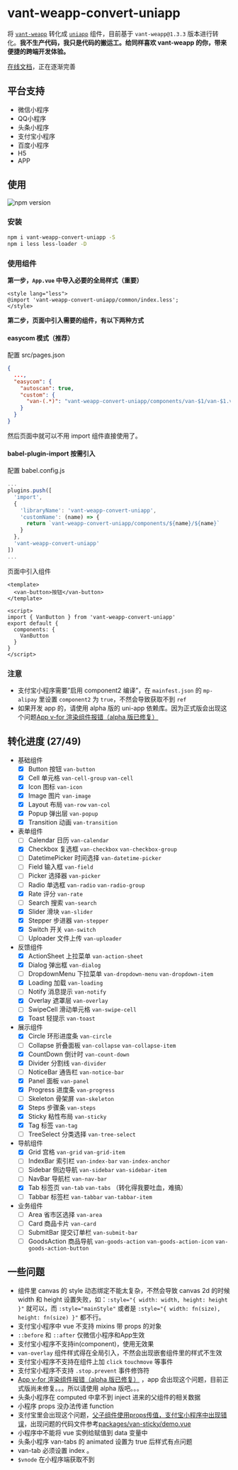 # vant-weapp-convert-uniapp

将 [`vant-weapp`](https://github.com/youzan/vant-weapp) 转化成 [`uniapp`](https://uniapp.dcloud.io/) 组件，目前基于 `vant-weapp@1.3.3` 版本进行转化。**我不生产代码，我只是代码的搬运工。给同样喜欢 vant-weapp 的你，带来便捷的跨端开发体验。**

[在线文档](https://auven.github.io/vant-weapp-convert-uniapp)，正在逐渐完善

## 平台支持

- 微信小程序
- QQ小程序
- 头条小程序
- 支付宝小程序
- 百度小程序
- H5
- APP

## 使用

<img src="https://img.shields.io/npm/v/vant-weapp-convert-uniapp.svg?style=for-the-badge" alt="npm version" />

### 安装

```bash
npm i vant-weapp-convert-uniapp -S
npm i less less-loader -D
```

### 使用组件

**第一步，`App.vue` 中导入必要的全局样式（重要）**

```vue
<style lang="less">
@import 'vant-weapp-convert-uniapp/common/index.less';
</style>
```

**第二步，页面中引入需要的组件，有以下两种方式**

#### easycom 模式（推荐）

配置 src/pages.json

```json
{
  ...,
  "easycom": {
    "autoscan": true,
    "custom": {
      "van-(.*)": "vant-weapp-convert-uniapp/components/van-$1/van-$1.vue"
    }
  }
}
```

然后页面中就可以不用 import 组件直接使用了。

#### babel-plugin-import 按需引入

配置 babel.config.js

```js
...
plugins.push([
  'import',
  {
    'libraryName': 'vant-weapp-convert-uniapp',
    'customName': (name) => {
      return `vant-weapp-convert-uniapp/components/${name}/${name}`
    }
  },
  'vant-weapp-convert-uniapp'
])
...
```

页面中引入组件

```vue
<template>
  <van-button>按钮</van-button>
</template>

<script>
import { VanButton } from 'vant-weapp-convert-uniapp'
export default {
  components: {
    VanButton
  }
}
</script>
```

### 注意

- 支付宝小程序需要”启用 component2 编译”，在 `mainfest.json` 的 `mp-alipay` 里设置 `component2` 为 `true`，不然会导致获取不到 `ref`
- 如果开发 app 的，请使用 alpha 版的 uni-app 依赖库。因为正式版会出现这个问题[App v-for 渲染组件报错（alpha 版已修复）](https://github.com/dcloudio/uni-app/issues/1820)

## 转化进度 (27/49)

- 基础组件
  - [x] Button 按钮 `van-button`
  - [x] Cell 单元格 `van-cell-group` `van-cell`
  - [x] Icon 图标 `van-icon`
  - [x] Image 图片 `van-image`
  - [x] Layout 布局 `van-row` `van-col`
  - [x] Popup 弹出层 `van-popup`
  - [x] Transition 动画 `van-transition`
- 表单组件
  - [ ] Calendar 日历 `van-calendar`
  - [x] Checkbox 复选框 `van-checkbox` `van-checkbox-group`
  - [ ] DatetimePicker 时间选择 `van-datetime-picker`
  - [ ] Field 输入框 `van-field`
  - [ ] Picker 选择器 `van-picker`
  - [ ] Radio 单选框 `van-radio` `van-radio-group`
  - [x] Rate 评分 `van-rate`
  - [ ] Search 搜索 `van-search`
  - [x] Slider 滑块 `van-slider`
  - [x] Stepper 步进器 `van-stepper`
  - [x] Switch 开关 `van-switch`
  - [ ] Uploader 文件上传 `van-uploader`
- 反馈组件
  - [x] ActionSheet 上拉菜单 `van-action-sheet`
  - [x] Dialog 弹出框 `van-dialog`
  - [ ] DropdownMenu 下拉菜单 `van-dropdown-menu` `van-dropdown-item`
  - [x] Loading 加载 `van-loading`
  - [ ] Notify 消息提示 `van-notify`
  - [x] Overlay 遮罩层 `van-overlay`
  - [ ] SwipeCell 滑动单元格 `van-swipe-cell`
  - [x] Toast 轻提示 `van-toast`
- 展示组件
  - [x] Circle 环形进度条 `van-circle`
  - [ ] Collapse 折叠面板 `van-collapse` `van-collapse-item`
  - [x] CountDown 倒计时 `van-count-down`
  - [x] Divider 分割线 `van-divider`
  - [ ] NoticeBar 通告栏 `van-notice-bar`
  - [x] Panel 面板 `van-panel`
  - [x] Progress 进度条 `van-progress`
  - [ ] Skeleton 骨架屏 `van-skeleton`
  - [x] Steps 步骤条 `van-steps`
  - [x] Sticky 粘性布局 `van-sticky`
  - [x] Tag 标签 `van-tag`
  - [ ] TreeSelect 分类选择 `van-tree-select`
- 导航组件
  - [x] Grid 宫格 `van-grid` `van-grid-item`
  - [ ] IndexBar 索引栏 `van-index-bar` `van-index-anchor`
  - [ ] Sidebar 侧边导航 `van-sidebar` `van-sidebar-item`
  - [ ] NavBar 导航栏 `van-nav-bar`
  - [x] Tab 标签页 `van-tab` `van-tabs` （转化得我要吐血，难搞）
  - [ ] Tabbar 标签栏 `van-tabbar` `van-tabbar-item`
- 业务组件
  - [ ] Area 省市区选择 `van-area`
  - [ ] Card 商品卡片 `van-card`
  - [ ] SubmitBar 提交订单栏 `van-submit-bar`
  - [ ] GoodsAction 商品导航 `van-goods-action` `van-goods-action-icon` `van-goods-action-button`

## 一些问题

- 组件里 canvas 的 style 动态绑定不能太复杂，不然会导致 canvas 2d 的时候 width 和 height 设置失败，如：`:style="{ width: width, height: height }"` 就可以，而 `:style="mainStyle"` 或者是 `:style="{ width: fn(size), height: fn(size) }"` 都不行。
- 支付宝小程序中 vue 不支持 mixins 带 props 的对象
- `::before` 和 `::after` 仅微信小程序和App生效
- 支付宝小程序不支持in(component)，使用无效果
- `van-overlay` 组件样式得在全局引入，不然会出现嵌套组件里的样式不生效
- 支付宝小程序不支持在组件上加 `click` `touchmove` 等事件
- 支付宝小程序不支持 `.stop.prevent` 事件修饰符
- [App v-for 渲染组件报错（alpha 版已修复）](https://github.com/dcloudio/uni-app/issues/1820) ，app 会出现这个问题，目前正式版尚未修复。。。所以请使用 alpha 版吧。。。
- 头条小程序在 computed 中拿不到 inject 进来的父组件的相关数据
- 小程序 props 没办法传递 function
- 支付宝里会出现这个问题，[父子组件使用props传值，支付宝小程序中出现错误](https://github.com/dcloudio/uni-app/issues/1378)，出现问题的代码文件参考[packages/van-sticky/demo.vue](./src/packages/van-sticky/demo.vue)
- 小程序中不能将 vue 实例给赋值到 data 变量中
- 头条小程序 van-tabs 的 animated 设置为 true 后样式有点问题
- van-tab 必须设置 index 。
- `$vnode` 在小程序端获取不到
